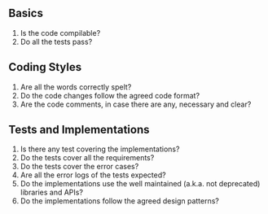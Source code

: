 ## Basics
1. Is the code compilable?
1. Do all the tests pass?

## Coding Styles
1. Are all the words correctly spelt?
1. Do the code changes follow the agreed code format?
1. Are the code comments, in case there are any, necessary and clear?

## Tests and Implementations
1. Is there any test covering the implementations?
1. Do the tests cover all the requirements?
1. Do the tests cover the error cases?
1. Are all the error logs of the tests expected?
1. Do the implementations use the well maintained (a.k.a. not deprecated) libraries and APIs?
1. Do the implementations follow the agreed design patterns?
